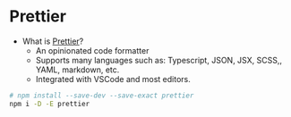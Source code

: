 # Prettier
 - What is [Prettier](https://prettier.io/)?
   - An opinionated code formatter
   - Supports many languages such as: Typescript, JSON, JSX, SCSS,, YAML, markdown, etc.
   - Integrated with VSCode and most editors.
```bash
# npm install --save-dev --save-exact prettier
npm i -D -E prettier
```